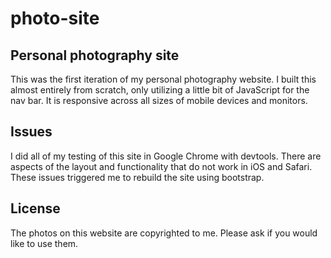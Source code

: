 # photo-site
## Personal photography site
This was the first iteration of my personal photography website. I built this almost entirely from scratch, only utilizing a little bit of JavaScript for the nav bar. It is responsive across all sizes of mobile devices and monitors.

## Issues
I did all of my testing of this site in Google Chrome with devtools. There are aspects of the layout and functionality that do not work in iOS and Safari. These issues triggered me to rebuild the site using bootstrap.

## License
The photos on this website are copyrighted to me. Please ask if you would like to use them.

